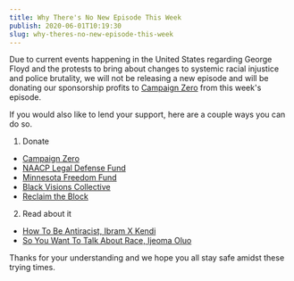 ```yaml
---
title: Why There's No New Episode This Week
publish: 2020-06-01T10:19:30
slug: why-theres-no-new-episode-this-week
---
```


Due to current events happening in the United States regarding George Floyd and the protests to bring about changes to systemic racial injustice and police brutality, we will not be releasing a new episode and will be donating our sponsorship profits to [Campaign Zero](https://www.joincampaignzero.org/) from this week's episode.

If you would also like to lend your support, here are a couple ways you can do so.

1. Donate

- [Campaign Zero](https://www.joincampaignzero.org/)
- [NAACP Legal Defense Fund](https://www.naacpldf.org/)
- [Minnesota Freedom Fund](https://minnesotafreedomfund.org/)
- [Black Visions Collective](https://secure.everyaction.com/4omQDAR0oUiUagTu0EG-Ig2)
- [Reclaim the Block](https://secure.everyaction.com/zae4prEeKESHBy0MKXTIcQ2)

2. Read about it

- [How To Be Antiracist, Ibram X Kendi](https://bookshop.org/books/how-to-be-an-antiracist/9780525509288)
- [So You Want To Talk About Race, Ijeoma Oluo](https://bookshop.org/books/so-you-want-to-talk-about-race/9781580058827)

Thanks for your understanding and we hope you all stay safe amidst these trying times.
